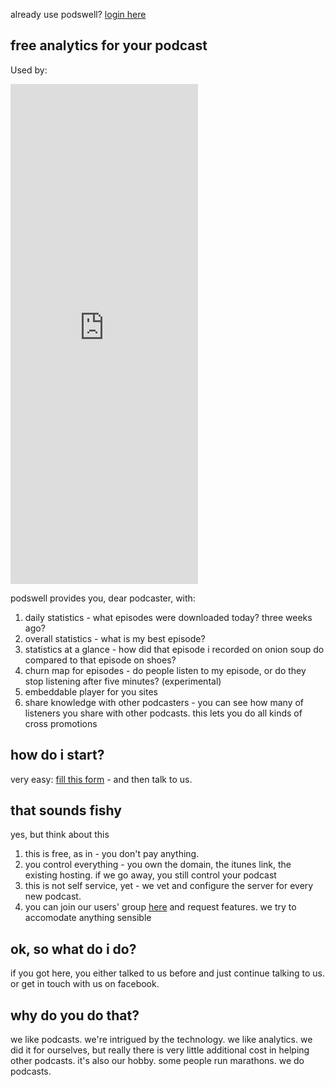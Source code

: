 already use podswell? [login here](https://podswell.com/login)

## free analytics for your podcast

Used by:
<iframe width="300" height="800" src="https://podswell.com/customers" frameborder="0" ></iframe>

podswell provides you, dear podcaster, with:
1. daily statistics - what episodes were downloaded today? three weeks ago?
2. overall statistics - what is my best episode?
3. statistics at a glance - how did that episode i recorded on onion soup do compared to that episode on shoes?
4. churn map for episodes - do people listen to my episode, or do they stop listening after five minutes? (experimental)
5. embeddable player for you sites
6. share knowledge with other podcasters - you can see how many of listeners you share with other podcasts. this lets you do all kinds of cross promotions 

## how do i start?

very easy:  [fill this form](https://docs.google.com/forms/d/e/1FAIpQLSeX-_iSUB5XGaOMiavTKn6M5VjYKPC21MaE4il6G1eawTZDqQ/viewform?entry.71613343&entry.491095781&entry.1470118988) - and then talk to us.

## that sounds fishy

yes, but think about this
1. this is free, as in - you don't pay anything.
2. you control everything - you own the domain, the itunes link, the existing hosting. if we go away, you still control your podcast
3. this is not self service, yet - we vet and configure the server for every new podcast.
4. you can join our users' group [here](https://www.facebook.com/groups/231006223976425/) and request features. we try to accomodate anything sensible

## ok, so what do i do?

if you got here, you either talked to us before and just continue talking to us. or get in touch with us on facebook.

## why do you do that?

we like podcasts. we're intrigued by the technology. we like analytics. we did it for ourselves, but really there is very little additional cost in helping other podcasts. it's also our hobby. some people run marathons. we do podcasts.

